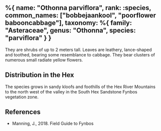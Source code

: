 %{
    name: "Othonna parviflora",
    rank: :species,
    common_names: ["bobbejaankool", "poorflower babooncabbage"],
    taxonomy: %{
        family: "Asteraceae",
        genus: "Othonna",
        species: "parviflora"
    }
}
---

They are shrubs of up to 2 meters tall. Leaves are leathery, lance-shaped and toothed, bearing some resemblance to cabbage. They bear clusters of numerous small radiate yellow flowers.

<!-- read more -->

## Distribution in the Hex

The species grows in sandy kloofs and foothills of the Hex River Mountains to the north west of the valley in the South Hex Sandstone Fynbos vegetation zone.

## References

* Manning, J., 2018. Field Guide to Fynbos